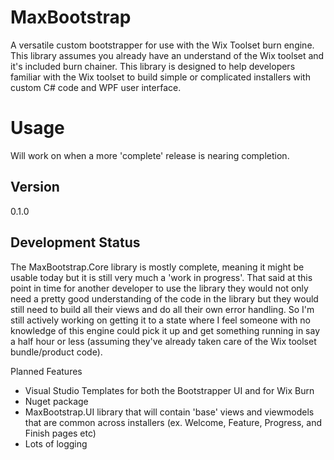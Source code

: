 # MaxBootstrap
A versatile custom bootstrapper for use with the Wix Toolset burn engine.  This library assumes you already have an understand of the Wix toolset and it's included burn chainer.  This library is designed to help developers familiar with the Wix toolset to build simple or complicated installers with custom C# code and WPF user interface.

# Usage
Will work on when a more 'complete' release is nearing completion.

## Version
0.1.0

## Development Status
The MaxBootstrap.Core library is mostly complete, meaning it might be usable today but it is still very much a 'work in progress'.  That said at this point in time for another developer to use the library they would not only need a pretty good understanding of the code in the library but they would still need to build all their views and do all their own error handling.  So I'm still actively working on getting it to a state where I feel someone with no knowledge of this engine could pick it up and get something running in say a half hour or less (assuming they've already taken care of the Wix toolset bundle/product code).

Planned Features
- Visual Studio Templates for both the Bootstrapper UI and for Wix Burn
- Nuget package
- MaxBootstrap.UI library that will contain 'base' views and viewmodels that are common across installers (ex. Welcome, Feature, Progress, and Finish pages etc)
- Lots of logging
